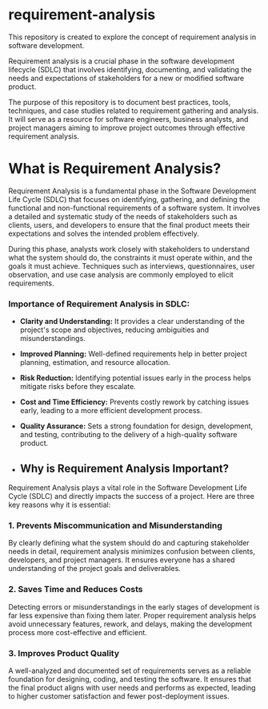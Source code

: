 # requirement-analysis

This repository is created to explore the concept of requirement analysis in software development. 

Requirement analysis is a crucial phase in the software development lifecycle (SDLC) that involves identifying, documenting, and validating the needs and expectations of stakeholders for a new or modified software product. 

The purpose of this repository is to document best practices, tools, techniques, and case studies related to requirement gathering and analysis. It will serve as a resource for software engineers, business analysts, and project managers aiming to improve project outcomes through effective requirement analysis.

# What is Requirement Analysis?
Requirement Analysis is a fundamental phase in the Software Development Life Cycle (SDLC) that focuses on identifying, gathering, and defining the functional and non-functional requirements of a software system. It involves a detailed and systematic study of the needs of stakeholders such as clients, users, and developers to ensure that the final product meets their expectations and solves the intended problem effectively.

During this phase, analysts work closely with stakeholders to understand what the system should do, the constraints it must operate within, and the goals it must achieve. Techniques such as interviews, questionnaires, user observation, and use case analysis are commonly employed to elicit requirements.

### Importance of Requirement Analysis in SDLC:

- **Clarity and Understanding:** It provides a clear understanding of the project's scope and objectives, reducing ambiguities and misunderstandings.
- **Improved Planning:** Well-defined requirements help in better project planning, estimation, and resource allocation.
- **Risk Reduction:** Identifying potential issues early in the process helps mitigate risks before they escalate.
- **Cost and Time Efficiency:** Prevents costly rework by catching issues early, leading to a more efficient development process.
- **Quality Assurance:** Sets a strong foundation for design, development, and testing, contributing to the delivery of a high-quality software product.

- ## Why is Requirement Analysis Important?

Requirement Analysis plays a vital role in the Software Development Life Cycle (SDLC) and directly impacts the success of a project. Here are three key reasons why it is essential:

### 1. Prevents Miscommunication and Misunderstanding

By clearly defining what the system should do and capturing stakeholder needs in detail, requirement analysis minimizes confusion between clients, developers, and project managers. It ensures everyone has a shared understanding of the project goals and deliverables.

### 2. Saves Time and Reduces Costs

Detecting errors or misunderstandings in the early stages of development is far less expensive than fixing them later. Proper requirement analysis helps avoid unnecessary features, rework, and delays, making the development process more cost-effective and efficient.

### 3. Improves Product Quality

A well-analyzed and documented set of requirements serves as a reliable foundation for designing, coding, and testing the software. It ensures that the final product aligns with user needs and performs as expected, leading to higher customer satisfaction and fewer post-deployment issues.

